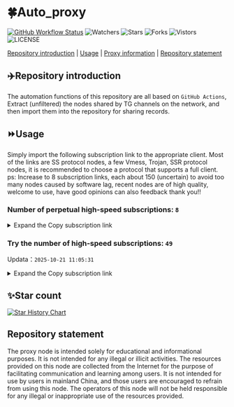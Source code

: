 # 🍀Auto_proxy
[![GitHub Workflow Status](https://img.shields.io/github/actions/workflow/status/PangTouY00/Auto_proxy/main.yml?branch=main)](https://github.com/PangTouY00/Auto_proxy/actions/workflows/main.yml?branch=main) 
![Watchers](https://img.shields.io/github/watchers/w1770946466/Auto_proxy) ![Stars](https://img.shields.io/github/stars/PangTouY00/Auto_proxy) ![Forks](https://img.shields.io/github/forks/w1770946466/Auto_proxy) ![Vistors](https://visitor-badge.laobi.icu/badge?page_id=PangTouY00.Auto_proxy) ![LICENSE](https://img.shields.io/badge/license-CC%20BY--SA%204.0-green.svg)

[Repository introduction](https://github.com/PangTouY00/Auto_proxy#Repositoryintroduction) | [Usage](https://github.com/PangTouY00/Auto_proxy#Usage) | [Proxy information](https://github.com/PangTouY00/Auto_proxy#Proxyinformation) | [Repository statement](https://github.com/PangTouY00/Auto_proxy#Repositorystatement)

## ✈️Repository introduction
The automation functions of this repository are all based on `GitHub Actions`,
Extract (unfiltered) the nodes shared by TG channels on the network, and then import them into the repository for sharing records.

## ⏩Usage
Simply import the following subscription link to the appropriate client. Most of the links are SS protocol nodes, a few Vmess, Trojan, SSR protocol nodes, it is recommended to choose a protocol that supports a full client.
ps: Increase to 8 subscription links, each about 150 (uncertain) to avoid too many nodes caused by software lag, recent nodes are of high quality, welcome to use, have good opinions can also feedback thank you!!

### Number of perpetual high-speed subscriptions: `8`

<details>
  <summary>Expand the Copy subscription link</summary>

  
- [Multiprotocol Base64 encoding](https://raw.githubusercontent.com/PangTouY00/Auto_proxy/main/Long_term_subscription1)
`https://raw.githubusercontent.com/PangTouY00/Auto_proxy/main/Long_term_subscription_num`
`Total number of merge nodes: 338`

- [Multiprotocol Base64 encoding](https://raw.githubusercontent.com/PangTouY00/Auto_proxy/main/Long_term_subscription1)
`https://raw.githubusercontent.com/PangTouY00/Auto_proxy/main/Long_term_subscription1`
`Total number of merge nodes: 43`

- [Multiprotocol Base64 encoding](https://raw.githubusercontent.com/PangTouY00/Auto_proxy/main/Long_term_subscription2)
`https://raw.githubusercontent.com/PangTouY00/Auto_proxy/main/Long_term_subscription2`
`Total number of merge nodes: 43`

- [Multiprotocol Base64 encoding](https://raw.githubusercontent.com/PangTouY00/Auto_proxy/main/Long_term_subscription3)
`https://raw.githubusercontent.com/PangTouY00/Auto_proxy/main/Long_term_subscription3`
`Total number of merge nodes: 43`

- [Multiprotocol Base64 encoding](https://raw.githubusercontent.com/PangTouY00/Auto_proxy/main/Long_term_subscription4)
`https://raw.githubusercontent.com/PangTouY00/Auto_proxy/main/Long_term_subscription4`
`Total number of merge nodes: 43`

- [Multiprotocol Base64 encoding](https://raw.githubusercontent.comPangTouY00/Auto_proxy/main/Long_term_subscription5)
`https://raw.githubusercontent.com/PangTouY00/Auto_proxy/main/Long_term_subscription5`
`Total number of merge nodes: 43`

- [Multiprotocol Base64 encoding](https://raw.githubusercontent.com/PangTouY00/Auto_proxy/main/Long_term_subscription6)
`https://raw.githubusercontent.com/PangTouY00/Auto_proxy/main/Long_term_subscription6`
`Total number of merge nodes: 43`

- [Multiprotocol Base64 encoding](https://raw.githubusercontent.com/PangTouY00/Auto_proxy/main/Long_term_subscription7)
`https://raw.githubusercontent.com/PangTouY00/Auto_proxy/main/Long_term_subscription7`
`Total number of merge nodes: 43`

- [Multiprotocol Base64 encoding](https://raw.githubusercontent.com/PangTouY00/Auto_proxy/main/Long_term_subscription8)
`https://raw.githubusercontent.com/PangTouY00/Auto_proxy/main/Long_term_subscription8`
`Total number of merge nodes: 37`

- [Clash subscription](https://raw.githubusercontent.com/PangTouY00/Auto_proxy/main/Long_term_subscription2.yaml)
`https://raw.githubusercontent.com/PangTouY00/Auto_proxy/main/Long_term_subscription1.yaml`


- [Clash subscription](https://raw.githubusercontent.com/PangTouY00/Auto_proxy/main/Long_term_subscription2.yaml)
`https://raw.githubusercontent.com/PangTouY00/Auto_proxy/main/Long_term_subscription2.yaml`


- [Clash subscription](https://raw.githubusercontent.com/PangTouY00/Auto_proxy/main/Long_term_subscription3.yaml)
`https://raw.githubusercontent.com/PangTouY00/Auto_proxy/main/Long_term_subscription3.yaml`
  
</details>

### Try the number of high-speed subscriptions: `49`
Updata：`2025-10-21 11:05:31`


<details>
  <summary>Expand the Copy subscription link</summary>  


























































































































































































































































































































































































































































































































































































































































































































































































































































































































































































































































































































































































































































































































































































































































































































































































































































































































































































































































































































































































































































































































































































































































































































































































































































































































































































































































































































































































































































































































































































































































































































































































































































































































































































































































































































































































































































































































































































































































































































































































































































































































































































































































































































































































































































































































































































































































































































































































































































































































































































































































































































































































































































































































































































































































































































































































































































































































































































































































































































































































































































































































































































































































































































































































































































































































































































































































































































































































































































































































































































































































































































































































































































































































































































































































































































































































































































































































































































































































































































































































































































































































































































































































































































































































































































































































































































































































































































































































































































































































































































































































































































































































































































































































































































































































































































































































































































































































































































































































































































































































































































































































































































































































































































































































































































































































































































































































































































































































































































































































































































































































































































































































































































































































































































































































































































































































































































































































































































































































































































































































































































































































































































































































































































































































































































































































































































































































































































































































































































































































































































































































































































































































































































































































































































































































































































































































































































































































































































































































































































































































































































































































































































































































































































































































































































































































































































































































































































































































































































































































































































































































































































































































































































































































































































































































































































































































































































































































































































































































































































































































































































































































































































































































































































































































































































































































































































































































































































































































































































































































































































































































































































































































































































































































































































































































































































































































































































































































































































































































































































































































































































































































































































































































































































































































































































































































































































































































































































































































































































































































































































































































































































































































































































































































































































































































































































































































































































































































































































































































































































































































































































































































































































































































































































































































































































































































































































































































































































































































































































































































































































































































































































































































































































































































































































































































































































































































































































































































































































































































































































































































































































































































































































































































































































































































































































































































































































































































































































































































































































































































































































































































































































































































































































































































































































































































































































































































































































































































































































































































































































































































































































































































































































































































































































































































































































































































































































































































































































































































































































































































































































































































































































































































































































































































































































































































































































































































































































































































































































































































































































































































































































































































































































































































































































































>Trial subscription：
`https://dl.vfkum.website/api/v1/client/subscribe?token=0cee2b27730a6746c9d0297813f99de0`




>Trial subscription：
`https://a.mayi520.shop/api/v1/client/subscribe?token=cfd3c1c85f54d19cd9ed75d119bb7100`




>Trial subscription：
`http://xxxxyyyy.njdjjxjbcbw.icu/api/v1/client/subscribe?token=0a8a39724e3995c46a6cd7517bbb1b53`




>Trial subscription：
`https://ylccloud.top/api/v1/client/subscribe?token=ce121c60c5c81e023b78f087b8d80711`




>Trial subscription：
`https://xxx.yxt999.cn/api/v1/client/subscribe?token=0e3fe18ab70cfd9883570f1216166328`




>Trial subscription：
`https://www.56idc.news/api/v1/client/subscribe?token=28c410c1511e3e5c22569e53e9a0aa67`




>Trial subscription：
`https://fs.v2rayse.com/share/20251021/x5kulto5h6.txt`




>Trial subscription：
`https://jshaha.xxttx.cn/api/v1/client/subscribe?token=fe2299f3c4a745a8a4af732d7e9284b4`




>Trial subscription：
`https://jsxixi001.xxssx.cn/api/v1/client/subscribe?token=99963de1454ec30f1c591b38fdd64df7`




>Trial subscription：
`https://56idc.news/api/v1/client/subscribe?token=dca961933e428aeb6f48643bfe99c1f1`




>Trial subscription：
`https://gods3.dashicn.buzz/api/v1/client/subscribe?token=0140cd1b083bb40094602c32cfa33f19`




>Trial subscription：
`https://gods2.dashicn.buzz/api/v1/client/subscribe?token=32e910e2f434671e56dd2ef0d66a2fbf`




>Trial subscription：
`https://asdfg.njdjjxjbcbw.icu/api/v1/client/subscribe?token=cd294e5909335dd2e0a5449b21fedd0a`




>Trial subscription：
`https://pro.xmyidc.com/api/v1/client/subscribe?token=737830546194fbd6e17b8b6f903206d8`




>Trial subscription：
`https://poiuytrewq.yxt999.cn/api/v1/client/subscribe?token=a731574ed4a69da156c7f047565a96b0`




>Trial subscription：
`https://a.404300.xyz/api/v1/client/subscribe?token=f19ca46d93c44cab1517f79b9935e852`




>Trial subscription：
`https://hjxixi003.xxuux.cn/api/v1/client/subscribe?token=9e919caecda445a2a2a13df13b73fcde`




>Trial subscription：
`https://old-v2b.linkedton.com/api/v1/client/subscribe?token=0df836903691216196a971d4083555bc`




>Trial subscription：
`https://vaamx.louwangzhiyu.online/api/v1/client/subscribe?token=6be63a686927262401af2b717f6f0eb2`




>Trial subscription：
`https://www.louwangzhiyu.org/api/v1/client/subscribe?token=429813c57719306fae6d5818699cd044`




>Trial subscription：
`https://go.yueyun.de/api/v1/client/subscribe?token=724f804e09ce16689a4681874a2a1fb3`




>Trial subscription：
`https://yywhale.com/api/v1/client/subscribe?token=c00213bbc475f19e53e05fa9063dc0b6`




>Trial subscription：
`https://gods1.dashicn.buzz/api/v1/client/subscribe?token=5569fe4d817bbbf9f1d9b98ebfaeaad5`




>Trial subscription：
`https://slianvpn.top/api/v1/client/subscribe?token=27033a90dab5c07abd2ffc0ea8f04d93`




>Trial subscription：
`https://multiserver.multiserveradelshoop.com/api/v1/client/subscribe?token=9f5229971db030e2e6aeb6210d485646`




>Trial subscription：
`https://tizi8.top/api/v1/client/subscribe?token=e28fb88df343d1ca1ba074c873597fd6`




>Trial subscription：
`https://syhaha.xxttx.cn/api/v1/client/subscribe?token=1790bb248921ae7966d01bf64dcf0a7d`




>Trial subscription：
`https://huojian4.top/api/v1/client/subscribe?token=af94162cd0a70b8e890c6f50045af734`




>Trial subscription：
`https://sufujia.top/api/v1/client/subscribe?token=4600532e232634f32c2d0f60c3cdecfd`




>Trial subscription：
`https://dyxixi001.xxssx.cn/api/v1/client/subscribe?token=dc459e331aff87884a9ad79bf906345e`




>Trial subscription：
`https://kingfisher.top/api/v1/client/subscribe?token=79804dcf387dac0d8db69a85afd13a95`




>Trial subscription：
`https://xunyungogogo.xyz/api/v1/client/subscribe?token=ff97e122e94ab9730f510f002828b93c`




>Trial subscription：
`https://x2b.eans.top/api/v1/client/subscribe?token=e85bc7cd96a98db16f20d968acadcedf`




>Trial subscription：
`https://xyjs1.buzz/api/v1/client/subscribe?token=d2afaad576f541e9c761832f7e6e2688`




>Trial subscription：
`https://slianvpn.com/api/v1/client/subscribe?token=23dce392bc3ee6a744f3ad65fc95846f`




>Trial subscription：
`https://syhaha.xxssx.cn/api/v1/client/subscribe?token=6170974be5f6c20dc5074a88073795ab`




>Trial subscription：
`https://dashuai.us/api/v1/client/subscribe?token=6f718bf76a12a4dccd29b93b43c8dda0`




>Trial subscription：
`https://jshaha.xxssx.cn/api/v1/client/subscribe?token=40dd38f73734450fd46c112766f2f83f`




>Trial subscription：
`https://best.nxxbbf.com/api/v1/client/subscribe?token=9e200ae11807dea4578d766b29cf4167`




>Trial subscription：
`https://dyhaha.xxssx.cn/api/v1/client/subscribe?token=04771f1fb4a8d74dee3678875386df6c`




>Trial subscription：
`http://107.173.31.17/api/v1/client/subscribe?token=2a10ff98ec7b4f67e503916e2e82914c`




>Trial subscription：
`https://v2.heiu.me/api/v1/client/subscribe?token=57e2b18625e4814993250c7f4f7e528a`




>Trial subscription：
`https://hjxixi002.xxttx.cn/api/v1/client/subscribe?token=5f341e5e97e9a789159388a2c383c4c8`




>Trial subscription：
`https://hjhaha.xxssx.cn/api/v1/client/subscribe?token=d63d5ad5217f2f4523f8a635bc25a16d`




>Trial subscription：
`https://xixixi003.hjsbssbsbsbsbs.sbs/api/v1/client/subscribe?token=1d287fc6b7c24e94b11f1d1de4f7233f`




>Trial subscription：
`https://www.ch000zy.com/api/v1/client/subscribe?token=67deaddff2966aaf2daca8e39f5a9491`




>Trial subscription：
`https://dyhaha.xxttx.cn/api/v1/client/subscribe?token=a62a294298ee15595289eb9648ffb2d3`




>Trial subscription：
`https://cfvpn.com/api/v1/client/subscribe?token=2a495c8df61a9a4e6b1b2fe7262e9508`




>Trial subscription：
`https://xbd.iftballs.com/api/v1/client/subscribe?token=7655daf2185b3192d13d09b49e680e97`



</details>

## ✨Star count
[![Star History Chart](https://api.star-history.com/svg?repos=PangTouY00/Auto_proxy&type=Date)](https://star-history.com/#w1770946466/Auto_proxy&Date)



## Repository statement
The proxy node is intended solely for educational and informational purposes. It is not intended for any illegal or illicit activities. The resources provided on this node are collected from the Internet for the purpose of facilitating communication and learning among users. It is not intended for use by users in mainland China, and those users are encouraged to refrain from using this node. The operators of this node will not be held responsible for any illegal or inappropriate use of the resources provided.
